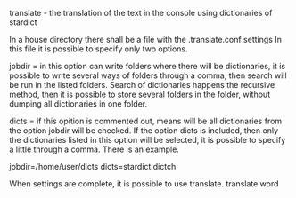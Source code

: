 translate - the translation of the text in the console using dictionaries of stardict

In a house directory there shall be a file with the .translate.conf settings
In this file it is possible to specify only two options.

jobdir = in this option can write folders where there will be dictionaries, it is possible to write several ways of folders through a comma, then search will be run in the listed folders. Search of dictionaries happens the recursive method, then it is possible to store several folders in the folder, without dumping all dictionaries in one folder.

dicts = if this opition is commented out, means will be all dictionaries from the option jobdir will be checked. If the option dicts is included, then only the dictionaries listed in this option will be selected, it is possible to specify a little through a comma. There is an example.

jobdir=/home/user/dicts
dicts=stardict.dictch

When settings are complete, it is possible to use translate.
translate word
